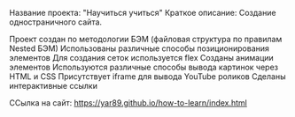 Название проекта: "Научиться учиться"
Краткое описание: Создание одностраничного сайта.

Проект создан по методологии БЭМ (файловая структура по правилам Nested БЭМ)
Использованы различные способы позиционирования элементов
Для создания сеток используется flex
Созданы анимации элементов
Используются различные способы вывода картинок через HTML и CSS
Присутствует iframe для вывода YouTube роликов
Сделаны интерактивные ссылки

ССылка на сайт: https://yar89.github.io/how-to-learn/index.html
